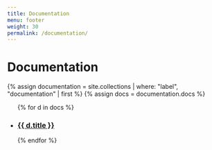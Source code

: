 ```yaml
---
title: Documentation
menu: footer
weight: 30
permalink: /documentation/
---
```


<h1>Documentation</h1>
{% assign documentation = site.collections | where: "label", "documentation" | first %}
{% assign docs = documentation.docs %}
<ul>
{% for d in docs %}
  <li>
    <h3><a href="{{ site.baseurl }}{{ d.url }}">{{ d.title }}</a></h3>
  </li>
{% endfor %}
</ul>
